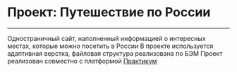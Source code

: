 # **Проект: Путешествие по России**
------------------------------------
Одностраничный сайт, наполненный информацией о интересных местах, которые можно посетить в России
В проекте используется адаптивная верстка, файловая структура реализована по БЭМ
Проект реализован совместно с платформой [Практикум](https://practicum.yandex.ru/)

